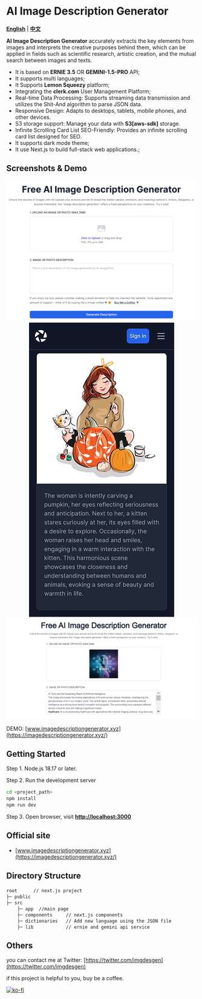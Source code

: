 AI Image Description Generator
================

**[English](./README.md)** | **[中文](./README_zh.md)**

**AI Image Description Generator** accurately extracts the key elements from images and interprets the creative purposes behind them, which can be applied in fields such as scientific research, artistic creation, and the mutual search between images and texts.  

* It is based on **ERNIE 3.5** OR **GEMINI-1.5-PRO** API;
* It supports multi languages;
* It Supports **Lemon Squeezy** platform;
* Integrating the **clerk.com** User Management Platform;
* Real-time Data Processing: Supports streaming data transmission and utilizes the Shit-And algorithm to parse JSON data.
* Responsive Design: Adapts to desktops, tablets, mobile phones, and other devices.
* S3 storage support: Manage your data with **S3[aws-sdk]** storage.
* Infinite Scrolling Card List SEO-Friendly: Provides an infinite scrolling card list designed for SEO.
* It supports dark mode theme;
* It use Next.js to build full-stack web applications.;

Screenshots & Demo
----------------

<div align=center>

![AI Image Description Generator Screenshot 1](./public/assets/screenshot-2.png "Screenshot 1")
![AI Image Description Generator Screenshot 3](./public/assets/screenshot-3.png "Screenshot 3")
![AI Image Description Generator Screenshot 2](./public/assets/screenshot-1.png "Screenshot 2")

</div>

DEMO: [www.imagedescriptiongenerator.xyz](https://imagedescriptiongenerator.xyz/)

Getting Started
----------------

Step 1. Node.js 18.17 or later.  
  
Step 2. Run the development server

```sh
cd <project_path>
npm install
npm run dev
```

Step 3. Open browser, visit **<http://localhost:3000>**

Official site
----------------

* [www.imagedescriptiongenerator.xyz](https://imagedescriptiongenerator.xyz/)

Directory Structure
----------------

```text
root      // next.js project
├─ public   
├─ src
    ├─ app  //main page
    ├─ components     // next.js components
    ├─ dictionaries   // Add new language using the JSON file
    ├─ lib            // ernie and gemini api service 
```

Others
----------------

you can contact me at Twitter: [https://twitter.com/imgdesgen](https://twitter.com/imgdesgen)

if this project is helpful to you, buy be a coffee.

[![ko-fi](https://ko-fi.com/img/githubbutton_sm.svg)](https://ko-fi.com/Q5Q1WDG36)

